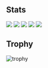 ## Stats
![](http://github-profile-summary-cards.vercel.app/api/cards/profile-details?username=porChe1223&theme=gruvbox)
![](http://github-profile-summary-cards.vercel.app/api/cards/repos-per-language?username=porChe1223&theme=gruvbox)
![](http://github-profile-summary-cards.vercel.app/api/cards/most-commit-language?username=porChe1223&theme=gruvbox)
![](http://github-profile-summary-cards.vercel.app/api/cards/stats?username=porChe1223&theme=gruvbox)
![](http://github-profile-summary-cards.vercel.app/api/cards/productive-time?username=porChe1223&theme=gruvbox&utcOffset=9)

## Trophy
![trophy](https://github-profile-trophy.vercel.app/?username=porChe1223&theme=gruvbox)
